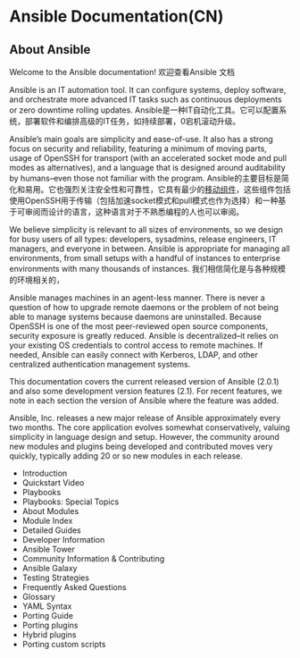 

# Ansible Documentation(CN)

## About Ansible

Welcome to the Ansible documentation!
欢迎查看Ansible 文档

Ansible is an IT automation tool. It can configure systems, deploy software, and orchestrate more advanced IT tasks such as continuous deployments or zero downtime rolling updates.
Ansible是一种IT自动化工具。它可以配置系统，部署软件和编排高级的IT任务，如持续部署，0宕机滚动升级。

Ansible’s main goals are simplicity and ease-of-use. It also has a strong focus on security and reliability, featuring a minimum of moving parts, usage of OpenSSH for transport (with an accelerated socket mode and pull modes as alternatives), and a language that is designed around auditability by humans–even those not familiar with the program.
Ansible的主要目标是简化和易用。它也强烈关注安全性和可靠性，它具有最少的[移动组件](https://en.wikipedia.org/wiki/Moving_parts)，这些组件包括使用OpenSSH用于传输（包括加速socket模式和pull模式也作为选择）和一种基于可审阅而设计的语言，这种语言对于不熟悉编程的人也可以审阅。


We believe simplicity is relevant to all sizes of environments, so we design for busy users of all types: developers, sysadmins, release engineers, IT managers, and everyone in between. Ansible is appropriate for managing all environments, from small setups with a handful of instances to enterprise environments with many thousands of instances.
我们相信简化是与各种规模的环境相关的，


Ansible manages machines in an agent-less manner. There is never a question of how to upgrade remote daemons or the problem of not being able to manage systems because daemons are uninstalled. Because OpenSSH is one of the most peer-reviewed open source components, security exposure is greatly reduced. Ansible is decentralized–it relies on your existing OS credentials to control access to remote machines. If needed, Ansible can easily connect with Kerberos, LDAP, and other centralized authentication management systems.

This documentation covers the current released version of Ansible (2.0.1) and also some development version features (2.1). For recent features, we note in each section the version of Ansible where the feature was added.

Ansible, Inc. releases a new major release of Ansible approximately every two months. The core application evolves somewhat conservatively, valuing simplicity in language design and setup. However, the community around new modules and plugins being developed and contributed moves very quickly, typically adding 20 or so new modules in each release.

- Introduction
- Quickstart Video
- Playbooks
- Playbooks: Special Topics
- About Modules
- Module Index
- Detailed Guides
- Developer Information
- Ansible Tower
- Community Information & Contributing
- Ansible Galaxy
- Testing Strategies
- Frequently Asked Questions
- Glossary
- YAML Syntax
- Porting Guide
- Porting plugins
- Hybrid plugins
- Porting custom scripts

